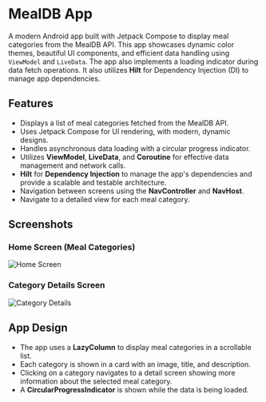 # MealDB App

A modern Android app built with Jetpack Compose to display meal categories from the MealDB API. This app showcases dynamic color themes, beautiful UI components, and efficient data handling using `ViewModel` and `LiveData`. The app also implements a loading indicator during data fetch operations. It also utilizes **Hilt** for Dependency Injection (DI) to manage app dependencies.

## Features

- Displays a list of meal categories fetched from the MealDB API.
- Uses Jetpack Compose for UI rendering, with modern, dynamic designs.
- Handles asynchronous data loading with a circular progress indicator.
- Utilizes **ViewModel**, **LiveData**, and **Coroutine** for effective data management and network calls.
- **Hilt** for **Dependency Injection** to manage the app's dependencies and provide a scalable and testable architecture.
- Navigation between screens using the **NavController** and **NavHost**.
- Navigate to a detailed view for each meal category.

## Screenshots

### Home Screen (Meal Categories)
![Home Screen](https://teluguquran.in/images/one.jpeg)

### Category Details Screen
![Category Details](https://teluguquran.in/images/two.jpeg)

## App Design

- The app uses a **LazyColumn** to display meal categories in a scrollable list.
- Each category is shown in a card with an image, title, and description.
- Clicking on a category navigates to a detail screen showing more information about the selected meal category.
- A **CircularProgressIndicator** is shown while the data is being loaded.
 
